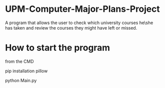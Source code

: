 # UPM-Computer-Major-Plans-Project
A program that allows the user to check which university courses he\she has taken and review the courses they might have left or missed.

# How to start the program
from the CMD

pip installation pillow

python Main.py
